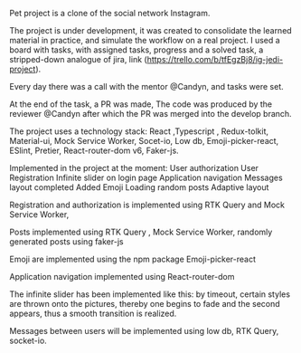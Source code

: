 Pet project is a clone of the social network Instagram.

The project is under development, it was created to consolidate the learned material in practice, and simulate the
workflow on a real project. I used a board with tasks, with assigned tasks, progress and a solved task, a stripped-down
analogue of jira, link (https://trello.com/b/tfEgzBj8/ig-jedi-project).

Every day there was a call with the mentor @Candyn, and tasks were set.

At the end of the task, a PR was made, The code was produced by the reviewer @Candyn after which the PR was merged into
the develop branch.

The project uses a technology stack: React ,Typescript , Redux-tolkit, Material-ui, Mock Service Worker, Socet-io, Low
db, Emoji-picker-react, ESlint, Pretier, React-router-dom v6, Faker-js.

Implemented in the project at the moment: User authorization User Registration Infinite slider on login page Application
navigation Messages layout completed Added Emoji Loading random posts Adaptive layout

Registration and authorization is implemented using RTK Query and Mock Service Worker,

Posts implemented using RTK Query , Mock Service Worker, randomly generated posts using faker-js

Emoji are implemented using the npm package Emoji-picker-react

Application navigation implemented using React-router-dom

The infinite slider has been implemented like this:
by timeout, certain styles are thrown onto the pictures, thereby one begins to fade and the second appears, thus a
smooth transition is realized.

Messages between users will be implemented using low db, RTK Query, socket-io.
